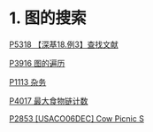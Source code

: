 # 1. 图的搜索

[P5318 【深基18.例3】查找文献](<P5318 【深基18.例3】查找文献/P5318 【深基18.例3】查找文献.md> "P5318 【深基18.例3】查找文献")

[P3916 图的遍历](<P3916 图的遍历/P3916 图的遍历.md> "P3916 图的遍历")

[P1113 杂务](<P1113 杂务/P1113 杂务.md> "P1113 杂务")

[P4017 最大食物链计数](<P4017 最大食物链计数/P4017 最大食物链计数.md> "P4017 最大食物链计数")

[P2853 \[USACO06DEC\] Cow Picnic S](<P2853 \[USACO06DEC] Cow Picnic /P2853 \[USACO06DEC] Cow Picnic S.md> "P2853 \[USACO06DEC] Cow Picnic S")
